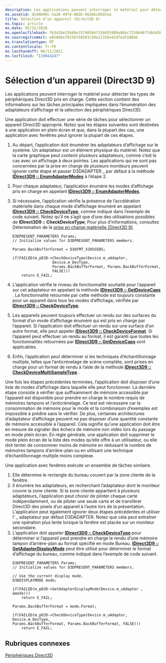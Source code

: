 ```yaml
---
description: Les applications peuvent interroger le matériel pour détecter les types de périphériques Direct3D pris en charge. Cette section contient des informations sur les tâches principales impliquées dans l’énumération des adaptateurs d’affichage et la sélection des périphériques Direct3D.
ms.assetid: d140b90c-3a20-49f4-883b-662b6c05dcea
title: Sélection d’un appareil (Direct3D 9)
ms.topic: article
ms.date: 05/31/2018
ms.openlocfilehash: f63428e15948e15790364f310d55989a9bbc7339846f7db5d301e316bee4d872
ms.sourcegitcommit: e858bbe701567d4583c50a11326e42d7ea51804b
ms.translationtype: MT
ms.contentlocale: fr-FR
ms.lasthandoff: 08/11/2021
ms.locfileid: "119044247"
---
```

# <a name="selecting-a-device-direct3d-9"></a>Sélection d’un appareil (Direct3D 9)

Les applications peuvent interroger le matériel pour détecter les types de périphériques Direct3D pris en charge. Cette section contient des informations sur les tâches principales impliquées dans l’énumération des adaptateurs d’affichage et la sélection des périphériques Direct3D.

Une application doit effectuer une série de tâches pour sélectionner un appareil Direct3D approprié. Notez que les étapes suivantes sont destinées à une application en plein écran et que, dans la plupart des cas, une application avec fenêtres peut ignorer la plupart de ces étapes.

1.  Au départ, l’application doit énumérer les adaptateurs d’affichage sur le système. Un adaptateur est un élément physique du matériel. Notez que la carte graphique peut contenir plusieurs adaptateurs, comme c’est le cas avec un affichage à deux pointes. Les applications qui ne sont pas concernées par la prise en charge de plusieurs moniteurs peuvent ignorer cette étape et passer D3DADAPTER \_ par défaut à la méthode [**IDirect3D9 :: EnumAdapterModes**](/windows/win32/api/d3d9/nf-d3d9-idirect3d9-enumadaptermodes) à l’étape 2.
2.  Pour chaque adaptateur, l’application énumère les modes d’affichage pris en charge en appelant [**IDirect3D9 :: EnumAdapterModes**](/windows/win32/api/d3d9/nf-d3d9-idirect3d9-enumadaptermodes).
3.  Si nécessaire, l’application vérifie la présence de l’accélération matérielle dans chaque mode d’affichage énuméré en appelant [**IDirect3D9 :: CheckDeviceType**](/windows/win32/api/d3d9/nf-d3d9-idirect3d9-checkdevicetype), comme indiqué dans l’exemple de code suivant. Notez qu’il ne s’agit que d’une des utilisations possibles de **IDirect3D9 :: CheckDeviceType**; Pour plus d’informations, consultez Détermination de la [prise en charge matérielle (Direct3D 9)](determining-hardware-support.md).
    ```
    D3DPRESENT_PARAMETERS Params;
    // Initialize values for D3DPRESENT_PARAMETERS members. 

    Params.BackBufferFormat = D3DFMT_X1R5G5B5; 

    if(FAILED(m_pD3D->CheckDeviceType(Device.m_uAdapter, 
                      Device.m_DevType, 
                      Params.BackBufferFormat, Params.BackBufferFormat, 
                      FALSE))) 
        return E_FAIL;
    ```

    

4.  L’application vérifie le niveau de fonctionnalité souhaité pour l’appareil sur cet adaptateur en appelant la méthode [**IDirect3D9 :: GetDeviceCaps**](/windows/win32/api/d3d9helper/nf-d3d9helper-idirect3d9-getdevicecaps) . La fonctionnalité retournée par cette méthode est toujours constante pour un appareil dans tous les modes d’affichage, vérifiée par [**IDirect3D9 :: CheckDeviceType**](/windows/win32/api/d3d9/nf-d3d9-idirect3d9-checkdevicetype).
5.  Les appareils peuvent toujours effectuer un rendu sur des surfaces du format d’un mode d’affichage énuméré qui est pris en charge par l’appareil. Si l’application doit effectuer un rendu sur une surface d’un autre format, elle peut appeler [**IDirect3D9 :: CheckDeviceFormat**](/windows/win32/api/d3d9/nf-d3d9-idirect3d9-checkdeviceformat). Si l’appareil peut effectuer un rendu au format, il est garanti que toutes les fonctionnalités retournées par [**IDirect3D9 :: GetDeviceCaps**](/windows/win32/api/d3d9helper/nf-d3d9helper-idirect3d9-getdevicecaps) sont applicables.
6.  Enfin, l’application peut déterminer si les techniques d’échantillonnage multiple, telles que l’anticrénelage de scène complète, sont prises en charge pour un format de rendu à l’aide de la méthode [**IDirect3D9 :: CheckDeviceMultiSampleType**](/windows/win32/api/d3d9/nf-d3d9-idirect3d9-checkdevicemultisampletype) .

Une fois les étapes précédentes terminées, l’application doit disposer d’une liste de modes d’affichage dans laquelle elle peut fonctionner. La dernière étape consiste à vérifier que suffisamment de mémoire accessible par l’appareil est disponible pour prendre en charge le nombre requis de mémoires tampons et l’anticrénelage. Ce test est nécessaire car la consommation de mémoire pour le mode et la combinaison d’exemples est impossible à prédire sans le vérifier. De plus, certaines architectures d’adaptateur d’affichage peuvent ne pas disposer d’une quantité constante de mémoire accessible à l’appareil. Cela signifie qu’une application doit être en mesure de signaler des échecs de mémoire non vidéo lors du passage en mode plein écran. En règle générale, une application doit supprimer le mode plein écran de la liste des modes qu’elle offre à un utilisateur, ou elle doit tenter de consommer moins de mémoire en réduisant le nombre de mémoires tampons d’arrière-plan ou en utilisant une technique d’échantillonnage multiple moins complexe.

Une application avec fenêtres exécute un ensemble de tâches similaire.

1.  Elle détermine le rectangle du bureau couvert par la zone cliente de la fenêtre.
2.  Il énumère les adaptateurs, en recherchant l’adaptateur dont le moniteur couvre la zone cliente. Si la zone cliente appartient à plusieurs adaptateurs, l’application peut choisir de piloter chaque carte indépendamment, ou de piloter une seule carte et de transférer Direct3D des pixels d’un appareil à l’autre lors de la présentation. L’application peut également ignorer deux étapes précédentes et utiliser l' \_ adaptateur par défaut D3DADAPTER. Notez que cela peut entraîner une opération plus lente lorsque la fenêtre est placée sur un moniteur secondaire.
3.  L’application doit appeler [**IDirect3D9 :: CheckDeviceType**](/windows/win32/api/d3d9/nf-d3d9-idirect3d9-checkdevicetype) pour déterminer si l’appareil peut prendre en charge le rendu d’une mémoire tampon d’arrière-plan au format spécifié en mode Bureau. [**IDirect3D9 :: GetAdapterDisplayMode**](/windows/win32/api/d3d9/nf-d3d9-idirect3d9-getadapterdisplaymode) peut être utilisé pour déterminer le format d’affichage du bureau, comme indiqué dans l’exemple de code suivant.
    ```
    D3DPRESENT_PARAMETERS Params;
    // Initialize values for D3DPRESENT_PARAMETERS members. 

    // Use the current display mode.
    D3DDISPLAYMODE mode;

    if(FAILED(m_pD3D->GetAdapterDisplayMode(Device.m_uAdapter , &mode)))
        return E_FAIL;

    Params.BackBufferFormat = mode.Format;

    if(FAILED(m_pD3D->CheckDeviceType(Device.m_uAdapter, Device.m_DevType, 
    Params.BackBufferFormat, Params.BackBufferFormat, FALSE)))
        return E_FAIL;
    ```

    

## <a name="related-topics"></a>Rubriques connexes

<dl> <dt>

[Périphériques Direct3D](direct3d-devices.md)
</dt> </dl>

 

 
